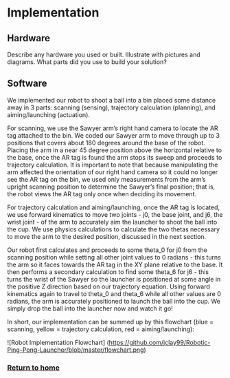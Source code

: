 # Implementation

## Hardware
Describe any hardware you used or built. Illustrate with pictures and diagrams.
What parts did you use to build your solution?

## Software
We implemented our robot to shoot a ball into a bin placed some distance away in 3 parts: scanning (sensing), trajectory calculation (planning), and aiming/launching (actuation). 

For scanning, we use the Sawyer arm’s right hand camera to locate the AR tag attached to the bin. We coded our Sawyer arm to move through up to 3 positions that covers about 180 degrees around the base of the robot. Placing the arm in a near 45 degree position above the horizontal relative to the base, once the AR tag is found the arm stops its sweep and proceeds to trajectory calculation. It is important to note that because manipulating the arm affected the orientation of our right hand camera so it could no longer see the AR tag on the bin, we used only measurements from the arm’s upright scanning position to determine the Sawyer’s final position; that is, the robot views the AR tag only once when deciding its movement. 

For trajectory calculation and aiming/launching, once the AR tag is located, we use forward kinematics to move two joints - j0, the base joint, and j6, the wrist joint - of the arm to accurately aim the launcher to shoot the ball into the cup. We use physics calculations to calculate the two thetas necessary to move the arm to the desired position, discussed in the next section. 

Our robot first calculates and proceeds to some theta_0 for j0 from the scanning position while setting all other joint values to 0 radians - this turns the arm so it faces towards the AR tag in the XY plane relative to the base. It then performs a secondary calculation to find some theta_6 for j6 - this turns the wrist of the Sawyer so the launcher is positioned at some angle in the positive Z direction based on our trajectory equation. Using forward kinematics again to travel to theta_0 and theta_6 while all other values are 0 radians, the arm is accurately positioned to launch the ball into the cup. We simply drop the ball into the launcher now and watch it go!

In short, our implementation can be summed up by this flowchart (blue = scanning, yellow = trajectory calculation, red = aiming/launching):

![Robot Implementation Flowchart] (https://github.com/jclay99/Robotic-Ping-Pong-Launcher/blob/master/flowchart.png)


### [Return to home](index.md)
